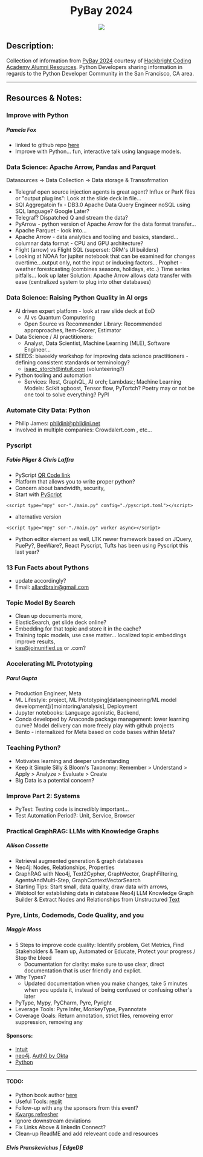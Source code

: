 <h1 align="center">PyBay 2024</h1>

<p align="center">
  <img src="https://global.discourse-cdn.com/business6/uploads/python1/original/3X/4/b/4ba1474ea28c832be8eb14eb84c255e6352e10ef.png" />
</p>

## Description:
Collection of information from [PyBay 2024](https://pybay.org/) courtesy of [Hackbright Coding Academy Alumni Resources](https://hackbrightacademy.com/). Python Developers sharing information in regards to the Python Developer Community in the San Francisco, CA area. 

--------------------------
## Resources & Notes:

<h3>Improve with Python </h3>
<h5>Pamela Fox</h5>

- linked to github repo [here](https://pamelafox.github.io/improv-with-python/)
- Improve with Python... fun, interactive talk using language models.


<h3>Data Science: Apache Arrow, Pandas and Parquet</h3>

Datasources -> Data Collection -> Data storage & Transofrmation
- Telegraf open source injection agents is great agent? Influx or ParK files or "output plug ins": Look at the slide deck in file... 
- SQl Aggregatoin fx  - DB3.0 Apache Data Query Engineer noSQL using SQL language? Google Later? 
- Telegraf? Dispatched Q and stream the data? 
- PyArrow - python version of Apache Arrow for the data format transfer...
- Apache Parquet - look into...
- Apache Arrow - data analytics and tooling and basics, standard... columnar data format - CPU and GPU architecture? 
- Flight (arrow) vs Flight SQL (superset: ORM's UI builders)
- Looking at NOAA for jupiter notebook that can be examined for changes overtime...output only, not the input or inducing factors...
   Prophet - weather forestcasting (combines seasons, holidays, etc..) Time series pitfalls... look up later
Solution: Apache Arrow allows data transfer with ease (centralized system to plug into other databases)


<h3>Data Science: Raising Python Quality in AI orgs</h3>

- AI driven expert platform - look at raw slide deck at EoD
    - AI vs Quantum Computering
    - Open Source vs Recommender Library: Recommended approproaches, Item-Scorer, Estimator 
- Data Science / AI practitioners:
    - Analyst, Data Scientist, Machine Learning (MLE), Software Engineer... 
- SEEDS: biweekly workshop for improving data science practitioners - defining consistent standards or terminology? 
    - isaac_storch@intuit.com (volunteering?)
- Python tooling and automation 
    - Services: Rest, GraphQL, AI orch; Lambdas:; Machine Learning Models: Scikit xgboost, Tensor flow, PyTortch?
Poetry may or not be one tool to solve everything? PyPI


<h3>Automate City Data: Python</h3>

- Philip James: phildini@phildini.net 
- Involved in multiple companies: Crowdalert.com , etc... 


<h3>Pyscript</h3>
<h5>Fabio Pliger & Chris Laffra</h5>

- PyScript [QR Code link](https://fpliger.pyscriptapps.com/talks-pybay-2024/latest/)
- Platform that allows you to write proper python? 
- Concern about bandwidth, security, 
- Start with [PyScript](https://pyscript.net/)

``` <script type="mpy" scr-"./main.py" config="./pyscript.toml"></script> ```
- alternative version

``` <script type="mpy" scr-"./main.py" worker async></script> ```

- Python editor element as well, LTK newer framework based on JQuery, PuePy?, BeeWare?, React Pyscript, Tufts has been using Pyscript this last year?


<h3>13 Fun Facts about Pythons</h3>

- update accordingly? 
- Email: allardbrain@gmail.com


<h3>Topic Model By Search</h3>

- Clean up documents more, 
- ElasticSearch, get slide deck online? 
- Embedding for that topic and store it in the cache? 
- Training topic models, use case matter... localized topic embeddings improve results, 
- kas@joinunified.us or .com? 


<h3> Accelerating ML Prototyping</h3>
<h5>Parul Gupta</h5>

- Production Engineer, Meta 
- ML Lifestyle: project, ML Prototyping[dataengineering/ML model development]/[mointoring/analysis], Deployment
- Jupyter notebooks: Language agonistic, Backend, 
- Conda developed by Anaconda package management: lower learning curve? Model delivery can more freely play with github projects
- Bento - internalized for Meta based on code bases within Meta? 


<h3>Teaching Python?</h3>

- Motivates learning and deeper understanding 
- Keep it Simple Silly & Bloom's Taxonomy: Remember > Understand > Apply > Analyze > Evaluate > Create
- Big Data is a potential concern? 


<h3>Improve Part 2: Systems</h3>

- PyTest: Testing code is incredibly important...
- Test Automation Period?: Unit, Service, Browser


<h3>Practical GraphRAG: LLMs with Knowledge Graphs</h3>
<h5>Allison Cossette</h5>

- Retrieval augmented generation & graph databases
- Neo4j: Nodes, Relationships, Properties
- GraphRAG with Neo4j, Text2Cypher, GraphVector, GraphFiltering, AgentsAndMulti-Step, GraphContextVectorSearch
- Starting Tips: Start small, data quality, draw data with arrows, 
- Webtool for establishing data in database Neo4j LLM Knowledge Graph Builder & Extract Nodes and Relationships from Unstructured [Text](https://neo4j.com/labs/genai-ecosystem/llm-graph-builder/)


<h3>Pyre, Lints, Codemods, Code Quality, and you</h3>
<h5>Maggie Moss</h5>

- 5 Steps to improve code quality: Identify problem, Get Metrics, Find Stakeholders & Team up, Automated or Educate, Protect your progress / Stop the bleed
    - Documentation for clarity: make sure to use clear, direct documentation that is user friendly and explict. 
- Why Types? 
    - Updated documentation when you make changes, take 5 minutes when you update it, instead of being confused or confusing other's later
- PyType, Mypy, PyCharm, Pyre, Pyright
- Leverage Tools: Pyre Infer, MonkeyType, Pyannotate
- Coverage Goals: Return annotation, strict files, removeing error suppression, removing any

#### **Sponsors:** 

- [Intuit](https://www.intuit.com/)
- [neo4j](https://neo4j.com/), [Auth0 by Okta](https://www.okta.com/okta-and-auth0/)
- [Python](https://www.python.org/)


---------
#### TODO: 
- Python book author [here](https://hairysun.com/how-i-spent-three-years-writing-a-book)
- Useful Tools: [replit](https://replit.com/languages/python3)
- Follow-up with any the sponsors from this event?
- [Kwargs refresher](https://book.pythontips.com/en/latest/args_and_kwargs.html)
- Ignore downstream deviations
- Fix Links Above & linkedIn Connect?
- Clean-up ReadME and add releveant code and resources
<h5>Elvis Pranskevichus | EdgeDB</h5>


<!-- 
### TODO stx: 
Future Structure (stx):
I SAW THE "YES" IT WAS CUTE! 
--> 

